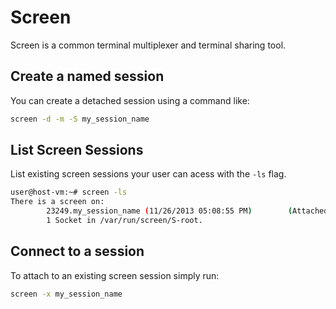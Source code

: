 # Screen

Screen is a common terminal multiplexer and terminal sharing tool.

## Create a named session

You can create a detached session using a command like:

```sh
screen -d -m -S my_session_name
```

## List Screen Sessions

List existing screen sessions your user can acess with the `-ls` flag.

```sh
user@host-vm:~# screen -ls
There is a screen on:
        23249.my_session_name (11/26/2013 05:08:55 PM)        (Attached)
        1 Socket in /var/run/screen/S-root.
```

## Connect to a session

To attach to an existing screen session simply run:

```sh
screen -x my_session_name
```
